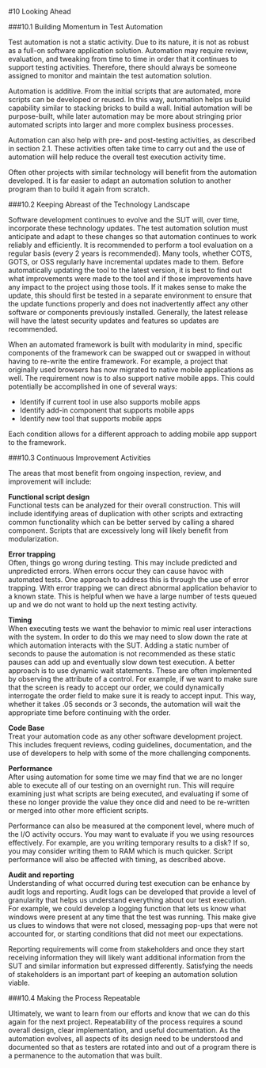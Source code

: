 #10 Looking Ahead

###10.1 Building Momentum in Test Automation

Test automation is not a static activity. Due to its nature, it is not as robust as a full-on software application solution. Automation may require review, evaluation, 
and tweaking from time to time in order that it continues to support testing activities. Therefore, there should always be someone assigned to monitor and maintain the 
test automation solution.

Automation is additive. From the initial scripts that are automated, more scripts can be developed or reused. In this way, automation helps us build capability 
similar to stacking bricks to build a wall. Initial automation will be purpose-built, while later automation may be more about stringing prior automated scripts into 
larger and more complex business processes.

Automation can also help with pre- and post-testing activities, as described in section 2.1. These activities often take time to carry out and the use of automation 
will help reduce the overall test execution activity time.

Often other projects with similar technology will benefit from the automation developed. It is far easier to adapt an automation solution to another program than to 
build it again from scratch.

###10.2 Keeping Abreast of the Technology Landscape

Software development continues to evolve and the SUT will, over time, incorporate these technology updates. The test automation solution must anticipate and adapt 
to these changes so that automation continues to work reliably and efficiently. It is recommended to perform a tool evaluation on a regular basis (every 2 years is 
recommended). Many tools, whether COTS, GOTS, or OSS regularly have incremental updates made to them. Before automatically updating the tool to the latest version, 
it is best to find out what improvements were made to the tool and if those improvements have any impact to the project using those tools. If it makes sense to make 
the update, this should first be tested in a separate environment to ensure that the update functions properly and does not inadvertently affect any other software or 
components previously installed. Generally, the latest release will have the latest security updates and features so updates are recommended.

When an automated framework is built with modularity in mind, specific components of the framework can be swapped out or swapped in without having to re-write the 
entire framework. For example, a project that originally used browsers has now migrated to native mobile applications as well. The requirement now is to also support 
native mobile apps. This could potentially be accomplished in one of several ways:

-	Identify if current tool in use also supports mobile apps
-	Identify add-in component that supports mobile apps
-	Identify new tool that supports mobile apps

Each condition allows for a different approach to adding mobile app support to the framework.

###10.3 Continuous Improvement Activities

The areas that most benefit from ongoing inspection, review, and improvement will include:

**Functional script design**<br/>
Functional tests can be analyzed for their overall construction. This will include identifying areas of duplication with other scripts and extracting common 
functionality which can be better served by calling a shared component. Scripts that are excessively long will likely benefit from modularization. 

**Error trapping**<br/>
Often, things go wrong during testing. This may include predicted and unpredicted errors. When errors occur they can cause havoc with automated tests. One approach to 
address this is through the use of error trapping. With error trapping we can direct abnormal application behavior to a known state. This is helpful when we have a 
large number of tests queued up and we do not want to hold up the next testing activity. 

**Timing**<br/>
When executing tests we want the behavior to mimic real user interactions with the system. In order to do this we may need to slow down the rate at which automation 
interacts with the SUT. Adding a static number of seconds to pause the automation is not recommended as these static pauses can add up and eventually slow down test 
execution. A better approach is to use dynamic wait statements. These are often implemented by observing the attribute of a control. For example, if we want to make 
sure that the screen is ready to accept our order, we could dynamically interrogate the order field to make sure it is ready to accept input. This way, whether it 
takes .05 seconds or 3 seconds, the automation will wait the appropriate time before continuing with the order.

**Code Base**<br/>
Treat your automation code as any other software development project. This includes frequent reviews, coding guidelines, documentation, and the use of developers to 
help with some of the more challenging components.

**Performance**<br/>
After using automation for some time we may find that we are no longer able to execute all of our testing on an overnight run. This will require examining just what 
scripts are being executed, and evaluating if some of these no longer provide the value they once did and need to be re-written or merged into other more efficient 
scripts.

Performance can also be measured at the component level, where much of the I/O activity occurs. You may want to evaluate if you we using resources effectively. For 
example, are you writing temporary results to a disk? If so, you may consider writing them to RAM which is much quicker. Script performance will also be affected with 
timing, as described above.

**Audit and reporting**<br/>
Understanding of what occurred during test execution can be enhance by audit logs and reporting. Audit logs can be developed that provide a level of granularity that 
helps us understand everything about our test execution. For example, we could develop a logging function that lets us know what windows were present at any time that 
the test was running. This make give us clues to windows that were not closed, messaging pop-ups that were not accounted for, or starting conditions that did not meet 
our expectations.

Reporting requirements will come from stakeholders and once they start receiving information they will likely want additional information from the SUT and similar 
information but expressed differently. Satisfying the needs of stakeholders is an important part of keeping an automation solution viable.

###10.4 Making the Process Repeatable

Ultimately, we want to learn from our efforts and know that we can do this again for the next project. Repeatability of the process requires a sound overall design, 
clear implementation, and useful documentation. As the automation evolves, all aspects of its design need to be understood and documented so that as testers are 
rotated into and out of a program there is a permanence to the automation that was built.



































